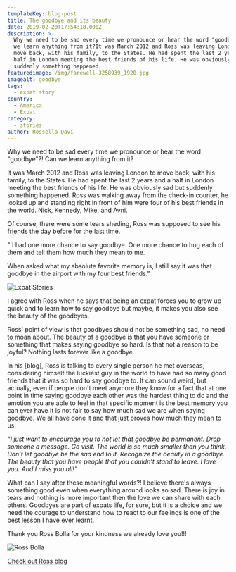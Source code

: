 ```yaml
---
templateKey: blog-post
title: The goodbye and its beauty
date: 2019-02-20T17:54:18.000Z
description: >-
  Why we need to be sad every time we pronounce or hear the word "goodbye"?! Can
  we learn anything from it?I​t was March 2012 and Ross was leaving London to
  move back, with his family, to the States. He had spent the last 2 years and a
  half in London meeting the best friends of his life. He was obviously sad but
  suddenly something happened.
featuredimage: /img/farewell-3258939_1920.jpg
imagealt: goodbye
tags:
  - expat story
country:
  - America
  - Expat
category:
  - stories
author: Rossella Daví
---
```


Why we need to be sad every time we pronounce or hear the word "goodbye"?! Can we learn anything from it?

It was March 2012 and Ross was leaving London to move back, with his family, to the States. He had spent the last 2 years and a half in London meeting the best friends of his life. He was obviously sad but suddenly something happened. Ross was walking away from the check-in counter, he looked up and standing right in front of him were four of his best friends in the world. Nick, Kennedy, Mike, and Avni.

Of course, there were some tears sheding, Ross was supposed to see his friends the day before for the last time.

" I had one more chance to say goodbye. One more chance to hug each of them and tell them how much they mean to me.

When asked what my absolute favorite memory is, I still say it was that goodbye in the airport with my four best friends."

![Expat Stories](/img/uploads/2019/05/statistiche.jpg)

I agree with Ross when he says that being an expat forces you to grow up quick and to learn how to say goodbye but maybe, it makes you also see the beauty of the goodbyes.

Ross' point of view is that goodbyes should not be something sad, no need to moan about. The beauty of a goodbye is that you have someone or something that makes saying goodbye so hard. Is that not a reason to be joyful? Nothing lasts forever like a goodbye.

In his [blog], Ross is talking to every single person he met overseas, considering himself the luckiest guy in the world to have had so many good friends that it was so hard to say goodbye to. It can sound weird, but actually, even if people don't meet anymore they know for a fact that at one point in time saying goodbye each other was the hardest thing to do and the emotion you are able to feel in that specific moment is the best memory you can ever have It is not fair to say how much sad we are when saying goodbye. We all have done it and that just proves how much they mean to us.

_"I just want to encourage you to not let that goodbye be permanent. Drop someone a message. Go visit. The world is so much smaller than you think. Don’t let goodbye be the sad end to it. Recognize the beauty in a goodbye. The beauty that you have people that you couldn’t stand to leave. I love you. And I miss you all!"_

What can I say after these meaningful words?! I believe there's always something good even when everything around looks so sad. There is joy in tears and nothing is more important then the love we can share with each others. Goodbyes are part of expats life, for sure, but it is a choice and we need the courage to understand how to react to our feelings is one of the best lesson I have ever learnt.

Thank you Ross Bolla for your kindness we already love you!!!

![Ross Bolla ](/img/uploads/2019/02/IMG_1578-768x1152.jpg)

[Check out Ross blog](https://www.rossbolla.com)
